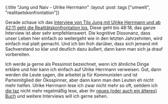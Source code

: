{:title "Jung und Naiv - Ulrike Herrmann"
 :layout :post
 :tags  ["umwelt", "realitaetskonfrontation"]}

Gerade schaue ich das [Interview von Tilo Jung mit Ulrike Herrmann und ab 42:11 geht die Realitätskonfrontation los.](https://youtu.be/TAaUZcZUmnI?t=2531) Diese geht bis 48:18, das ganze Interview ist aber sehr empfehlenswert. Die kognitive Dissonanz, dass unser Leben hier einfach so weitergeht wie in den letzten Jahrzehnten, wird einfach mal platt gemacht. Und ich bin froh darüber, dass sich jemand mit Sachverstand so klar und deutlich dazu äußert, dann kann man sich ja drauf vorbereiten.

Ich werde ja gerne als Pessimist bezeichnet, wenn ich ähnliche Dinge erkläre und hier kann ich einfach auf Ulrike Herrmann verweisen. Gut, dann werden die Leute sagen, die arbeitet ja für Kommunisten und ist Parteimitglied der Ökospinner, aber dann kann man den Leuten eh nicht mehr helfen. Ulrike Herrmann lese ich zwar nicht mehr so oft, seitdem ich [die taz](https://taz.de) nicht mehr regelmäßig lese, aber ihr [neues (oder auch ein älteres) Buch](https://www.buecher.de/ni/search_search/quick_search/q/cXVlcnk9dWxyaWtlK2hlcnJtYW5uJnJlc3VsdHM9MTU=/receiver_object/shop_search_quicksearch/) und weitere Interviews will ich gerne sehen.
